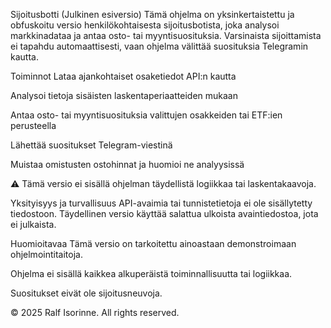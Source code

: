 Sijoitusbotti (Julkinen esiversio)
Tämä ohjelma on yksinkertaistettu ja obfuskoitu versio henkilökohtaisesta sijoitusbotista, joka analysoi markkinadataa ja antaa osto- tai myyntisuosituksia. Varsinaista sijoittamista ei tapahdu automaattisesti, vaan ohjelma välittää suosituksia Telegramin kautta.

Toiminnot
Lataa ajankohtaiset osaketiedot API:n kautta

Analysoi tietoja sisäisten laskentaperiaatteiden mukaan

Antaa osto- tai myyntisuosituksia valittujen osakkeiden tai ETF:ien perusteella

Lähettää suositukset Telegram-viestinä

Muistaa omistusten ostohinnat ja huomioi ne analyysissä

⚠️ Tämä versio ei sisällä ohjelman täydellistä logiikkaa tai laskentakaavoja.

Yksityisyys ja turvallisuus
API-avaimia tai tunnistetietoja ei ole sisällytetty tiedostoon. Täydellinen versio käyttää salattua ulkoista avaintiedostoa, jota ei julkaista.

Huomioitavaa
Tämä versio on tarkoitettu ainoastaan demonstroimaan ohjelmointitaitoja.

Ohjelma ei sisällä kaikkea alkuperäistä toiminnallisuutta tai logiikkaa.

Suositukset eivät ole sijoitusneuvoja.

© 2025 Ralf Isorinne. All rights reserved.
